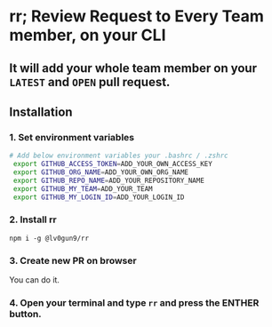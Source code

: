 # rr; Review Request to Every Team member, on your CLI

## It will add your whole team member on your `LATEST` and `OPEN` pull request.

## Installation


### 1. Set environment variables
```bash
# Add below environment variables your .bashrc / .zshrc
 export GITHUB_ACCESS_TOKEN=ADD_YOUR_OWN_ACCESS_KEY
 export GITHUB_ORG_NAME=ADD_YOUR_OWN_ORG_NAME
 export GITHUB_REPO_NAME=ADD_YOUR_REPOSITORY_NAME
 export GITHUB_MY_TEAM=ADD_YOUR_TEAM
 export GITHUB_MY_LOGIN_ID=ADD_YOUR_LOGIN_ID
```

### 2. Install rr
```
npm i -g @lv0gun9/rr
```

### 3. Create new PR on browser
You can do it.

### 4. Open your terminal and type `rr` and press the ENTHER button.
